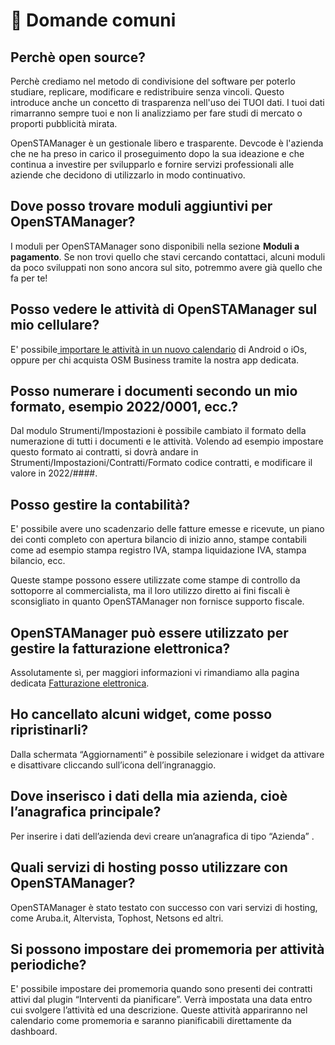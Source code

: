 # 📘 Domande comuni

## Perchè open source?

Perchè crediamo nel metodo di condivisione del software per poterlo studiare, replicare, modificare e redistribuire senza vincoli. Questo introduce anche un concetto di trasparenza nell'uso dei TUOI dati. I tuoi dati rimarranno sempre tuoi e non li analizziamo per fare studi di mercato o proporti pubblicità mirata.

OpenSTAManager è un gestionale libero e trasparente. Devcode è l'azienda che ne ha preso in carico il proseguimento dopo la sua ideazione e che continua a investire per svilupparlo e fornire servizi professionali alle aziende che decidono di utilizzarlo in modo continuativo.

## Dove posso trovare moduli aggiuntivi per OpenSTAManager?

I moduli per OpenSTAManager sono disponibili nella sezione **Moduli a pagamento**. Se non trovi quello che stavi cercando contattaci, alcuni moduli da poco sviluppati non sono ancora sul sito, potremmo avere già quello che fa per te!

## Posso vedere le attività di OpenSTAManager sul mio cellulare?

E' possibile[ importare le attività in un nuovo calendario](../esempi/calendario-su-telefono.md) di Android o iOs, oppure per chi acquista OSM Business tramite la nostra app dedicata.

## Posso numerare i documenti secondo un mio formato, esempio 2022/0001, ecc.?

Dal modulo Strumenti/Impostazioni è possibile cambiato il formato della numerazione di tutti i documenti e le attività. Volendo ad esempio impostare questo formato ai contratti, si dovrà andare in Strumenti/Impostazioni/Contratti/Formato codice contratti, e modificare il valore in 2022/####.

## Posso gestire la contabilità?

E' possibile avere uno scadenzario delle fatture emesse e ricevute, un piano dei conti completo con apertura bilancio di inizio anno, stampe contabili come ad esempio stampa registro IVA, stampa liquidazione IVA, stampa bilancio, ecc.

Queste stampe possono essere utilizzate come stampe di controllo da sottoporre al commercialista, ma il loro utilizzo diretto ai fini fiscali è sconsigliato in quanto OpenSTAManager non fornisce supporto fiscale.

## OpenSTAManager può essere utilizzato per gestire la fatturazione elettronica?

Assolutamente sì, per maggiori informazioni vi rimandiamo alla pagina dedicata [Fatturazione elettronica](../modules/vendite/fatturedivendita/plugin-1/fatturazione-elettronica.md).

## Ho cancellato alcuni widget, come posso ripristinarli?

Dalla schermata “Aggiornamenti” è possibile selezionare i widget da attivare e disattivare cliccando sull’icona dell’ingranaggio.

## Dove inserisco i dati della mia azienda, cioè l’anagrafica principale?

Per inserire i dati dell’azienda devi creare un’anagrafica di tipo “Azienda” .

## Quali servizi di hosting posso utilizzare con OpenSTAManager?

OpenSTAManager è stato testato con successo con vari servizi di hosting, come Aruba.it, Altervista, Tophost, Netsons ed altri.

## Si possono impostare dei promemoria per attività periodiche?

E' possibile impostare dei promemoria quando sono presenti dei contratti attivi dal plugin “Interventi da pianificare”. Verrà impostata una data entro cui svolgere l’attività ed una descrizione. Queste attività appariranno nel calendario come promemoria e saranno pianificabili direttamente da dashboard.
